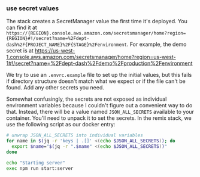 ### use secret values

The stack creates a SecretManager value the first time it's deployed. You can find it at `https://{REGION}.console.aws.amazon.com/secretsmanager/home?region={REGION}#!/secret?name=%2Fdept-dash%2F{PROJECT_NAME}%2F{STAGE}%2Fenvironment`. For example, the demo secret is at https://us-west-1.console.aws.amazon.com/secretsmanager/home?region=us-west-1#!/secret?name=%2Fdept-dash%2Fdemo%2Fproduction%2Fenvironment

We try to use an `.envrc.example` file to set up the initial values, but this fails if directory structure doesn't match what we expect or if the file can't be found. Add any other secrets you need.

Somewhat confusingly, the secrets are not exposed as individual environment variables because I couldn't figure out a convenient way to do that. Instead, there will be a value named `JSON_ALL_SECRETS` available to your container. You'll need to unpack it to set the secrets. In the remix stack, we use the following script as our docker entry:

```bash
# unwrap JSON_ALL_SECRETS into individual variables
for name in $(jq -r 'keys | .[]' <(echo $JSON_ALL_SECRETS)); do
  export $name="$(jq -r ".$name" <(echo $JSON_ALL_SECRETS))"
done

echo "Starting server"
exec npm run start:server
```

